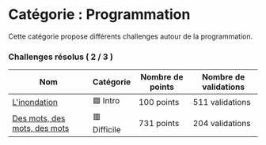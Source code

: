 # Catégorie : Programmation

Cette catégorie propose différents challenges autour de la programmation.

### Challenges résolus ( 2 / 3 )

| Nom | Catégorie | Nombre de points | Nombre de validations |
| - | - | - | - |
| [L'inondation](./l'inondation/) | 🟦 Intro | 100 points | 511 validations |
| [Des mots, des mots, des mots](./des%20mots/) | 🟥 Difficile | 731 points | 204 validations |